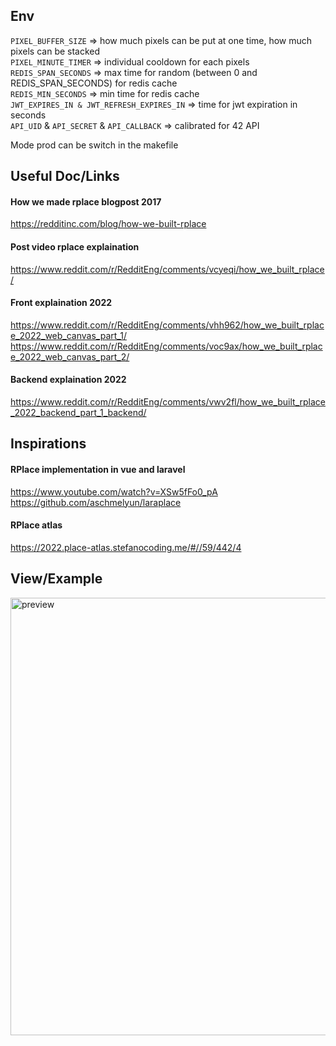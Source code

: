 ## Env

`PIXEL_BUFFER_SIZE` => how much pixels can be put at one time, how much pixels can be stacked
<br>
`PIXEL_MINUTE_TIMER` => individual cooldown for each pixels
<br>
`REDIS_SPAN_SECONDS` => max time for random (between 0 and REDIS_SPAN_SECONDS) for redis cache
<br>
`REDIS_MIN_SECONDS` => min time for redis cache
<br>
`JWT_EXPIRES_IN & JWT_REFRESH_EXPIRES_IN` => time for jwt expiration in seconds
<br>
`API_UID` & `API_SECRET` & `API_CALLBACK` => calibrated for 42 API
<br>

Mode prod can be switch in the makefile

## Useful Doc/Links

#### How we made rplace blogpost 2017
https://redditinc.com/blog/how-we-built-rplace


#### Post video rplace explaination
https://www.reddit.com/r/RedditEng/comments/vcyeqi/how_we_built_rplace/


#### Front explaination 2022
https://www.reddit.com/r/RedditEng/comments/vhh962/how_we_built_rplace_2022_web_canvas_part_1/
<br>
https://www.reddit.com/r/RedditEng/comments/voc9ax/how_we_built_rplace_2022_web_canvas_part_2/

#### Backend explaination 2022

https://www.reddit.com/r/RedditEng/comments/vwv2fl/how_we_built_rplace_2022_backend_part_1_backend/


## Inspirations

#### RPlace implementation in vue and laravel

https://www.youtube.com/watch?v=XSw5fFo0_pA
https://github.com/aschmelyun/laraplace

#### RPlace atlas
https://2022.place-atlas.stefanocoding.me/#//59/442/4

## View/Example
<img src="https://jerome-jjt.github.io/images/projects/ftplace/ftplace_view.png" alt="preview" width="700"/>
